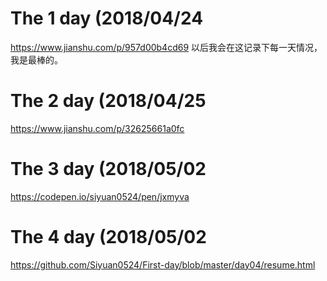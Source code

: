 # The 1 day (2018/04/24
https://www.jianshu.com/p/957d00b4cd69
以后我会在这记录下每一天情况，我是最棒的。

# The 2 day (2018/04/25
https://www.jianshu.com/p/32625661a0fc

# The 3 day (2018/05/02
https://codepen.io/siyuan0524/pen/jxmyva

# The 4 day (2018/05/02
https://github.com/Siyuan0524/First-day/blob/master/day04/resume.html
